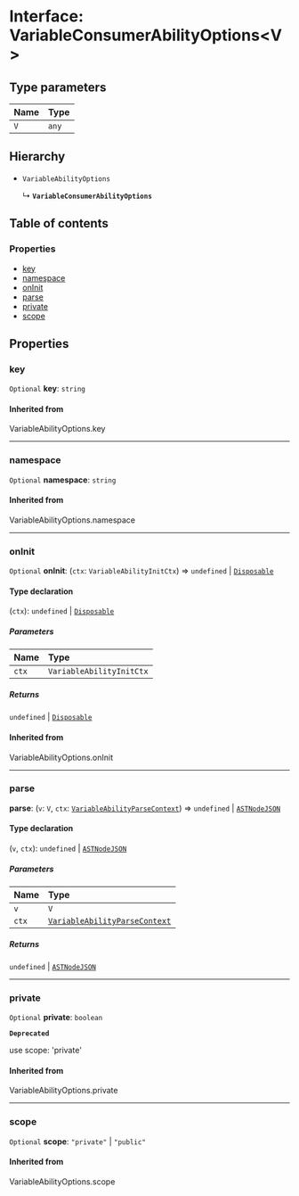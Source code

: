 # Interface: VariableConsumerAbilityOptions\<V>

## Type parameters

| Name | Type |
| :------ | :------ |
| `V` | `any` |

## Hierarchy

* `VariableAbilityOptions`

  ↳ **`VariableConsumerAbilityOptions`**

## Table of contents

### Properties

* [key](/auto-docs/editor/interfaces/VariableConsumerAbilityOptions.md#key)
* [namespace](/auto-docs/editor/interfaces/VariableConsumerAbilityOptions.md#namespace)
* [onInit](/auto-docs/editor/interfaces/VariableConsumerAbilityOptions.md#oninit)
* [parse](/auto-docs/editor/interfaces/VariableConsumerAbilityOptions.md#parse)
* [private](/auto-docs/editor/interfaces/VariableConsumerAbilityOptions.md#private)
* [scope](/auto-docs/editor/interfaces/VariableConsumerAbilityOptions.md#scope)

## Properties

### key

`Optional` **key**: `string`

#### Inherited from

VariableAbilityOptions.key

***

### namespace

`Optional` **namespace**: `string`

#### Inherited from

VariableAbilityOptions.namespace

***

### onInit

`Optional` **onInit**: (`ctx`: `VariableAbilityInitCtx`) => `undefined` | [`Disposable`](/auto-docs/editor/interfaces/Disposable-1.md)

#### Type declaration

(`ctx`): `undefined` | [`Disposable`](/auto-docs/editor/interfaces/Disposable-1.md)

##### Parameters

| Name | Type |
| :------ | :------ |
| `ctx` | `VariableAbilityInitCtx` |

##### Returns

`undefined` | [`Disposable`](/auto-docs/editor/interfaces/Disposable-1.md)

#### Inherited from

VariableAbilityOptions.onInit

***

### parse

**parse**: (`v`: `V`, `ctx`: [`VariableAbilityParseContext`](/auto-docs/editor/interfaces/VariableAbilityParseContext.md)) => `undefined` | [`ASTNodeJSON`](/auto-docs/editor/interfaces/ASTNodeJSON.md)

#### Type declaration

(`v`, `ctx`): `undefined` | [`ASTNodeJSON`](/auto-docs/editor/interfaces/ASTNodeJSON.md)

##### Parameters

| Name | Type |
| :------ | :------ |
| `v` | `V` |
| `ctx` | [`VariableAbilityParseContext`](/auto-docs/editor/interfaces/VariableAbilityParseContext.md) |

##### Returns

`undefined` | [`ASTNodeJSON`](/auto-docs/editor/interfaces/ASTNodeJSON.md)

***

### private

`Optional` **private**: `boolean`

**`Deprecated`**

use scope: 'private'

#### Inherited from

VariableAbilityOptions.private

***

### scope

`Optional` **scope**: `"private"` | `"public"`

#### Inherited from

VariableAbilityOptions.scope
